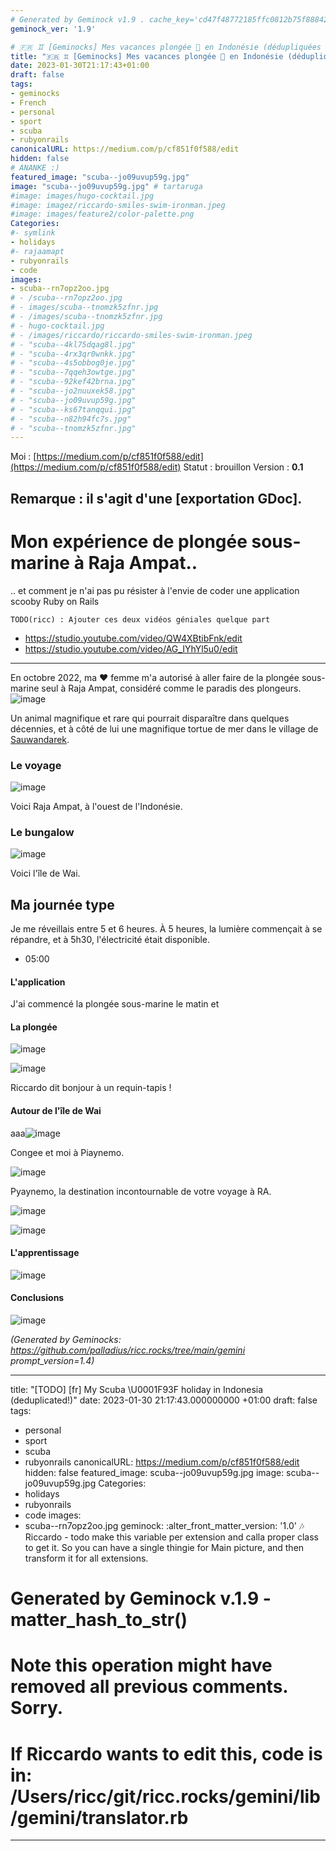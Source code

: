 ```yaml
---
# Generated by Geminock v1.9 . cache_key='cd47f48772185ffc0812b75f88842535cd3927af52ef4bb220b0318ba5438231-fr.yaml'
geminock_ver: '1.9'

# 🇫🇷 ♊ [Geminocks] Mes vacances plongée 🤿 en Indonésie (dédupliquées !)
title: "🇫🇷 ♊ [Geminocks] Mes vacances plongée 🤿 en Indonésie (dédupliquées !)"
date: 2023-01-30T21:17:43+01:00
draft: false
tags:
- geminocks
- French
- personal
- sport
- scuba
- rubyonrails
canonicalURL: https://medium.com/p/cf851f0f588/edit
hidden: false
# ANANKE :)
featured_image: "scuba--jo09uvup59g.jpg"
image: "scuba--jo09uvup59g.jpg" # tartaruga
#image: images/hugo-cocktail.jpg
#image: imagez/riccardo-smiles-swim-ironman.jpeg
#image: images/feature2/color-palette.png
Categories:
#- symlink
- holidays
#- rajaamapt
- rubyonrails
- code
images:
- scuba--rn7opz2oo.jpg
# - /scuba--rn7opz2oo.jpg
# - images/scuba--tnomzk5zfnr.jpg
# - /images/scuba--tnomzk5zfnr.jpg
# - hugo-cocktail.jpg
# - /images/riccardo/riccardo-smiles-swim-ironman.jpeg
# - "scuba--4kl75dqag8l.jpg"
# - "scuba--4rx3qr0wnkk.jpg"
# - "scuba--4s5obbog0je.jpg"
# - "scuba--7qqeh3owtge.jpg"
# - "scuba--92kef42brna.jpg"
# - "scuba--jo2nuuxek58.jpg"
# - "scuba--jo09uvup59g.jpg"
# - "scuba--ks67tanqqui.jpg"
# - "scuba--n82h94fc7s.jpg"
# - "scuba--tnomzk5zfnr.jpg"
---
```

Moi : [https://medium.com/p/cf851f0f588/edit](https://medium.com/p/cf851f0f588/edit)
Statut : brouillon
Version : **0.1**

Remarque : il s'agit d'une [exportation GDoc].
---

<!--
{{with .Resources.GetMatch "scuba--rn7opz2oo.jpg"}}
  <img src="{{ .RelPermalink }}" width="{{ .Width }}" height="{{ .Height }}">
{{end}}
-->




# Mon expérience de plongée sous-marine à Raja Ampat..

.. et comment je n'ai pas pu résister à l'envie de coder une application scooby Ruby on Rails


`TODO(ricc) : Ajouter ces deux vidéos géniales quelque part`

* https://studio.youtube.com/video/QW4XBtibFnk/edit
* https://studio.youtube.com/video/AG_IYhYl5u0/edit

---

En octobre 2022, ma ❤️ femme m'a autorisé à aller faire de la plongée sous-marine seul à Raja Ampat, considéré comme le paradis des plongeurs.![image](scuba--jo09uvup59g.jpg)

Un animal magnifique et rare qui pourrait disparaître dans quelques décennies, et à côté de lui une magnifique tortue de mer dans le village de [Sauwandarek](https://www.google.com/maps/place/Sauwandarek+Village/@-0.5858766,130.6122214,13.42z/data=!4m13!1m7!3m6!1s0x2d5c3eaaccb47097:0x7851bd844c4cdf44!2sIsole+Raja+Ampat!3b1!8m2!3d-1.0320468!4d130.5052176!3m4!1s0x0:0xf11684dad6130be3!8m2!3d-0.5903592!4d130.6023098).

### Le voyage

![image](scuba--rn7opz2oo.jpg)


Voici Raja Ampat, à l'ouest de l'Indonésie.

### Le bungalow

![image](scuba--tnomzk5zfnr.jpg)

Voici l'île de Wai.

## Ma journée type

Je me réveillais entre 5 et 6 heures. À 5 heures, la lumière commençait à se répandre, et à 5h30, l'électricité était disponible.

-  05:00

#### L'application

J'ai commencé la plongée sous-marine le matin et

#### La plongée

![image](scuba--4rx3qr0wnkk.jpg)

![image](scuba--4kl75dqag8l.jpg)

Riccardo dit bonjour à un requin-tapis !

#### Autour de l'île de Wai

aaa![image](scuba--7qqeh3owtge.jpg)

Congee et moi à Piaynemo.

![image](scuba--92kef42brna.jpg)

Pyaynemo, la destination incontournable de votre voyage à RA.

![image](scuba--4s5obbog0je.jpg)

![image](scuba--ks67tanqqui.jpg)

#### L'apprentissage

![image](scuba--jo2nuuxek58.jpg)

#### Conclusions

![image](scuba--n82h94fc7s.jpg)


*(Generated by Geminocks: https://github.com/palladius/ricc.rocks/tree/main/gemini prompt_version=1.4)*

---
title: "[TODO] [fr] My Scuba \U0001F93F holiday in Indonesia (deduplicated!)"
date: 2023-01-30 21:17:43.000000000 +01:00
draft: false
tags:
- personal
- sport
- scuba
- rubyonrails
canonicalURL: https://medium.com/p/cf851f0f588/edit
hidden: false
featured_image: scuba--jo09uvup59g.jpg
image: scuba--jo09uvup59g.jpg
Categories:
- holidays
- rubyonrails
- code
images:
- scuba--rn7opz2oo.jpg
geminock:
  :alter_front_matter_version: '1.0'
  :notes: Riccardo - todo make this variable per extension and calla  proper class
    to get it. So you can have a single thingie for Main picture, and then transform
    it for all extensions.
# Generated by Geminock v.1.9 - matter_hash_to_str()
# Note this operation might have removed all previous comments. Sorry.
# If Riccardo wants to edit this, code is in: /Users/ricc/git/ricc.rocks/gemini/lib/gemini/translator.rb
---
